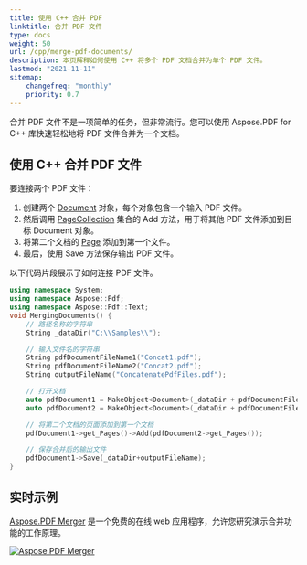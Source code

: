 ```yaml
---
title: 使用 C++ 合并 PDF
linktitle: 合并 PDF 文件
type: docs
weight: 50
url: /cpp/merge-pdf-documents/
description: 本页解释如何使用 C++ 将多个 PDF 文档合并为单个 PDF 文件。
lastmod: "2021-11-11"
sitemap:
    changefreq: "monthly"
    priority: 0.7
---
```


合并 PDF 文件不是一项简单的任务，但非常流行。您可以使用 Aspose.PDF for C++ 库快速轻松地将 PDF 文件合并为一个文档。

## 使用 C++ 合并 PDF 文件

要连接两个 PDF 文件：

1. 创建两个 [Document](https://reference.aspose.com/pdf/cpp/class/aspose.pdf.document) 对象，每个对象包含一个输入 PDF 文件。
1. 然后调用 [PageCollection](https://reference.aspose.com/pdf/cpp/class/aspose.pdf.page_collection) 集合的 Add 方法，用于将其他 PDF 文件添加到目标 Document 对象。
1. 将第二个文档的 [Page](https://reference.aspose.com/pdf/cpp/class/aspose.pdf.page) 添加到第一个文件。
1. 最后，使用 Save 方法保存输出 PDF 文件。

以下代码片段展示了如何连接 PDF 文件。

```cpp
using namespace System;
using namespace Aspose::Pdf;
using namespace Aspose::Pdf::Text;
void MergingDocuments() {
    // 路径名称的字符串
    String _dataDir("C:\\Samples\\");

    // 输入文件名的字符串
    String pdfDocumentFileName1("Concat1.pdf");
    String pdfDocumentFileName2("Concat2.pdf");
    String outputFileName("ConcatenatePdfFiles.pdf");

    // 打开文档
    auto pdfDocument1 = MakeObject<Document>(_dataDir + pdfDocumentFileName1);
    auto pdfDocument2 = MakeObject<Document>(_dataDir + pdfDocumentFileName2);

    // 将第二个文档的页面添加到第一个文档
    pdfDocument1->get_Pages()->Add(pdfDocument2->get_Pages());

    // 保存合并后的输出文件
    pdfDocument1->Save(_dataDir+outputFileName);
}
```

## 实时示例

[Aspose.PDF Merger](https://products.aspose.app/pdf/merger) 是一个免费的在线 web 应用程序，允许您研究演示合并功能的工作原理。

[![Aspose.PDF Merger](merger.png)](https://products.aspose.app/pdf/merger)